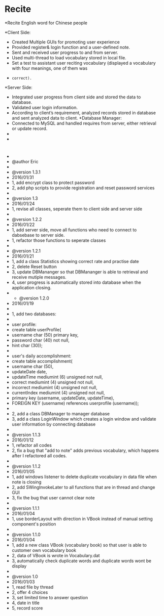 # Recite

*Recite English word for Chinese people

*Client Side: 
*	 Created Multiple GUIs for promoting user experience 
*	 Provided register& login function and a user-defined note.
*	 Sent and received user progress to and from server. 
*	 Used multi-thread to load vocabulary stored in local file. 
*	 Set a test to assistant user reciting vocabulary (displayed a vocabulary with four meanings, one of them was    
*	  correct). 
*Server Side: 
*	 Integrated user progress from client side and stored the data to database.
*  Validated user login information. 
*	 According to client’s requirement, analyzed records stored in database and sent analyzed data to client.
*Database Manager: 
*	 Connected to MySQL and handled requires from server, either retrieval or update record.
*
*

#

 * 
 * @author Eric
 * 
 *  @version 1.3.1
 *  2016/01/31
 *  1, add encrypt class to protect password
 *  2, add php scripts to provide registration and reset password services
 *  
 *  @version 1.3
 *  2016/01/24
 *  1, revise all classes, seperate them to client side and server side
 *   
 *  @version 1.2.2
 *  2016/01/22
 *  1, add server side, move all functions who need to connect to dabsebase to server side. 
 *  1, refactor those functions to seperate classes
 *  
 * @version 1.2.1
 * 2016/01/21
 * 1, add a class Statistics showing correct rate and practise date
 * 2, delete Reset button
 * 3, update DBMananger so that DBMananger is able to retrieval and receive mutiple messages.
 * 4, user progress is automatically stored into database when the application closing.
 *  * @version 1.2.0
 * 2016/01/19
 * 
 * 1, add two databases:
 * 
 * user profile:
 * create table userProfile( 
 * username char (50) primary key, 
 * password char (40) not null, 
 * hint char (30));
 * 
 * user's daily accomplishment: 
 * create table accomplishment( 
 * username char (50), 
 * updateDate date, 
 * updateTime mediumint (6) unsigned not null,
 * correct mediumint (4) unsigned not null, 
 * incorrect mediumint (4) unsigned not null, 
 * currentIndex mediumint (4) unsigned not null,
 * primary key (username, updateDate, updateTime),  
 * FOREIGN KEY (username) references userprofile (username));
 * 
 * 2, add a class DBManager to manager database
 * 3, add a class LoginWindow which creates a login window and validate user information by connecting database
 *
 * @version 1.1.3
 * 2016/01/12
 * 1, refactor all codes
 * 2, fix a bug that "add to note" adds previous vocabulary, which happens after I refactored all codes.
 * 
 * @version 1.1.2
 * 2016/01/05
 * 1, add windows listener to delete duplicate vocabulary in data file when note is closing
 * 2, add SWingInvokeLater to all functions that are in thread and change GUI
 * 3, fix the bug that user cannot clear note
  * 
 * @version 1.1.1
 * 2016/01/04
 * 1, use borderLayout with direction in VBook instead of manual setting component's position
  * 
 * @version 1.1.0
 * 2016/01/04
 * 1, add a new class VBook (vocabulary book) so that user is able to customer own vocabulary book
 * 2, data of VBook is wrote in Vocabulary.dat
 * 3, automatically check duplicate words and duplicate words wont be display
 *  
 * @version 1.0 
 * 2016/01/03
 * 1, read file by thread
 * 2, offer 4 choices
 * 3, set limited time to answer question
 * 4, date in title
 * 5, record score
